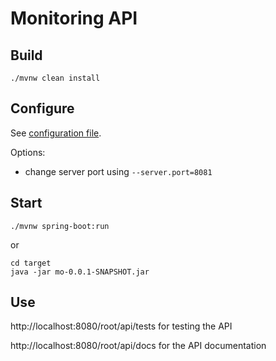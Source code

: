 # Monitoring API

## Build

```
./mvnw clean install
```

## Configure

See [configuration file](src/main/resources/application.properties).

Options:
* change server port using `--server.port=8081`


## Start

```
./mvnw spring-boot:run
```

or

```
cd target
java -jar mo-0.0.1-SNAPSHOT.jar
```

## Use

http://localhost:8080/root/api/tests for testing the API

http://localhost:8080/root/api/docs for the API documentation